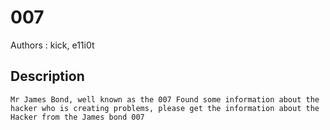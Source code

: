 # 007

Authors : kick, e11i0t

## Description
```
Mr James Bond, well known as the 007 Found some information about the hacker who is creating problems, please get the information about the Hacker from the James bond 007
```
